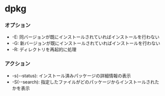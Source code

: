 # dpkg

### オプション

- -E: 同バージョンが既にインストールされていればインストールを行わない
- -G: 新バージョンが既にインストールされていればインストールを行わない
- -R: ディレクトリを再起的に処理

### アクション

- -s(--status): インストール済みパッケージの詳細情報の表示
- -S(--search): 指定したファイルがどのパッケージからインストールされたかを表示

